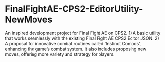 # FinalFightAE-CPS2-EditorUtility-NewMoves
An inspired development project for Final Fight AE on CPS2.   1) A basic utility that works seamlessly with the existing Final Fight AE CPS2 Editor JSON.  2) A proposal for innovative combat routines called ‘Instinct Combos’, enhancing the game’s combat system. It also includes proposing new moves, offering more variety and strategy for players.
